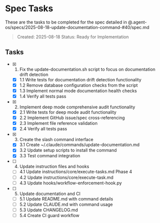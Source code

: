 # Spec Tasks

These are the tasks to be completed for the spec detailed in @.agent-os/specs/2025-08-18-update-documentation-command-#40/spec.md

> Created: 2025-08-18
> Status: Ready for Implementation

## Tasks

- [x] 1. Fix the update-documentation.sh script to focus on documentation drift detection
  - [x] 1.1 Write tests for documentation drift detection functionality
  - [x] 1.2 Remove database configuration checks from the script
  - [x] 1.3 Implement normal mode documentation health checks
  - [x] 1.4 Verify all tests pass

- [x] 2. Implement deep mode comprehensive audit functionality
  - [x] 2.1 Write tests for deep mode audit functionality
  - [x] 2.2 Implement GitHub issue/spec cross-referencing
  - [x] 2.3 Implement file reference validation
  - [x] 2.4 Verify all tests pass

- [x] 3. Create the slash command interface
  - [x] 3.1 Create ~/.claude/commands/update-documentation.md
  - [x] 3.2 Update setup scripts to install the command
  - [x] 3.3 Test command integration

- [ ] 4. Update instruction files and hooks
  - [ ] 4.1 Update instructions/core/execute-tasks.md Phase 4
  - [ ] 4.2 Update instructions/core/execute-task.md
  - [ ] 4.3 Update hooks/workflow-enforcement-hook.py

- [ ] 5. Update documentation and CI
  - [ ] 5.1 Update README.md with command details
  - [ ] 5.2 Update CLAUDE.md with command usage
  - [ ] 5.3 Update CHANGELOG.md
  - [ ] 5.4 Create CI guard workflow